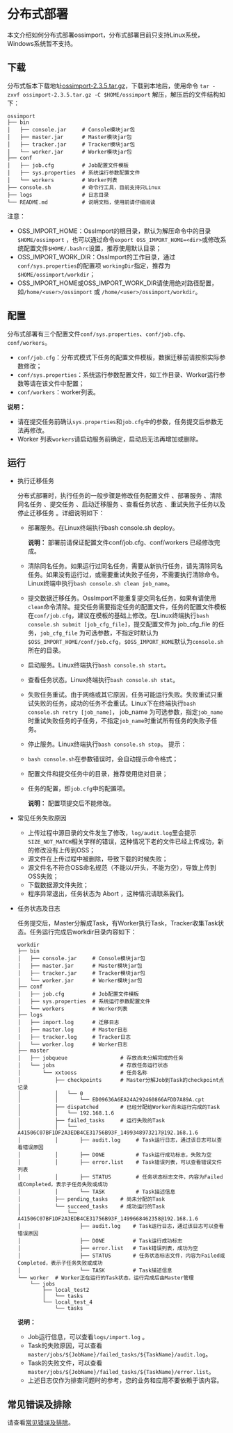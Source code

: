 # 分布式部署

本文介绍如何分布式部署ossimport，分布式部署目前只支持Linux系统，Windows系统暂不支持。

## 下载

分布式版本下载地址[ossimport-2.3.5.tar.gz](https://gosspublic.alicdn.com/ossimport/distributed/ossimport-2.3.5.tar.gz)，下载到本地后，使用命令 `tar -zxvf ossimport-2.3.5.tar.gz -C $HOME/ossimport` 解压，解压后的文件结构如下：

```
ossimport
├── bin
│   ├── console.jar     # Console模块jar包
│   ├── master.jar      # Master模块jar包
│   ├── tracker.jar     # Tracker模块jar包
│   └── worker.jar      # Worker模块jar包
├── conf
│   ├── job.cfg         # Job配置文件模板
│   ├── sys.properties  # 系统运行参数配置文件
│   └── workers         # Worker列表
├── console.sh          # 命令行工具，目前支持只Linux
├── logs                # 日志目录
└── README.md           # 说明文档，使用前请仔细阅读
```

注意：

-   OSS\_IMPORT\_HOME：OssImport的根目录，默认为解压命令中的目录`$HOME/ossimport` ，也可以通过命令`export OSS_IMPORT_HOME=<dir>`或修改系统配置文件`$HOME/.bashrc`设置，推荐使用默认目录；
-   OSS\_IMPORT\_WORK\_DIR：OssImport的工作目录，通过`conf/sys.properties`的配置项 `workingDir`指定，推荐为`$HOME/ossimport/workdir`；
-   OSS\_IMPORT\_HOME或OSS\_IMPORT\_WORK\_DIR请使用绝对路径配置，如`/home/<user>/ossimport` 或 `/home/<user>/ossimport/workdir`。

## 配置

分布式部署有三个配置文件`conf/sys.properties`、`conf/job.cfg`、`conf/workers`。

-   `conf/job.cfg`：分布式模式下任务的配置文件模板，数据迁移前请按照实际参数修改；
-   `conf/sys.properties`：系统运行参数配置文件，如工作目录、Worker运行参数等请在该文件中配置；
-   `conf/workers`：worker列表。

**说明：**

-   请在提交任务前确认`sys.properties`和`job.cfg`中的参数，任务提交后参数无法再修改。
-   Worker 列表`workers`请启动服务前确定，启动后无法再增加或删除。

## 运行

-   执行迁移任务

    分布式部署时，执行任务的一般步骤是修改任务配置文件 、部署服务 、清除同名任务 、提交任务 、启动迁移服务 、查看任务状态 、重试失败子任务以及停止迁移任务 。详细说明如下：

    -   部署服务。在Linux终端执行bash console.sh deploy。

        **说明：** 部署前请保证配置文件conf/job.cfg、conf/workers 已经修改完成。

    -   清除同名任务。如果运行过同名任务，需要从新执行任务，请先清除同名任务。如果没有运行过，或需要重试失败子任务，不需要执行清除命令。Linux终端中执行`bash console.sh clean job_name`。
    -   提交数据迁移任务。OssImport不能重复提交同名任务，如果有请使用`clean`命令清除。提交任务需要指定任务的配置文件，任务的配置文件模板在`conf/job.cfg`，建议在模板的基础上修改。在Linux终端执行`bash console.sh submit [job_cfg_file]`，提交配置文件为 job\_cfg\_file 的任务，`job_cfg_file` 为可选参数，不指定时默认为`$OSS_IMPORT_HOME/conf/job.cfg`，`$OSS_IMPORT_HOME`默认为`console.sh`所在的目录。
    -   启动服务。Linux终端执行`bash console.sh start`。
    -   查看任务状态。Linux终端执行`bash console.sh stat`。
    -   失败任务重试。由于网络或其它原因，任务可能运行失败。失败重试只重试失败的任务，成功的任务不会重试。Linux下在终端执行`bash console.sh retry [job_name]`， job\_name 为可选参数，指定`job_name`时重试失败任务的子任务，不指定`job_name`时重试所有任务的失败子任务。
    -   停止服务。Linux终端执行`bash console.sh stop`。
    提示：

    -   `bash console.sh`在参数错误时，会自动提示命令格式；
    -   配置文件和提交任务中的目录，推荐使用绝对目录；
    -   任务的配置，即`job.cfg`中的配置项。

        **说明：** 配置项提交后不能修改。

-   常见任务失败原因
    -   上传过程中源目录的文件发生了修改，`log/audit.log`里会提示`SIZE_NOT_MATCH`相关字样的错误，这种情况下老的文件已经上传成功，新的修改没有上传到OSS；
    -   源文件在上传过程中被删除，导致下载的时候失败；
    -   源文件名不符合OSS命名规范（不能以/开头，不能为空），导致上传到OSS失败；
    -   下载数据源文件失败；
    -   程序异常退出，任务状态为 Abort ，这种情况请联系我们。
-   任务状态及日志

    任务提交后，Master分解成Task，有Worker执行Task，Tracker收集Task状态。任务运行完成后workdir目录内容如下：

    ```
    workdir
    ├── bin
    │   ├── console.jar     # Console模块jar包
    │   ├── master.jar      # Master模块jar包
    │   ├── tracker.jar     # Tracker模块jar包
    │   └── worker.jar      # Worker模块jar包
    ├── conf
    │   ├── job.cfg         # Job配置文件模板
    │   ├── sys.properties  # 系统运行参数配置文件
    │   └── workers         # Worker列表
    ├── logs
    │   ├── import.log      # 迁移日志
    │   ├── master.log      # Master日志
    │   ├── tracker.log     # Tracker日志
    │   └── worker.log      # Worker日志
    ├── master
    │   ├── jobqueue                 # 存放尚未分解完成的任务
    │   └── jobs                     # 存放任务运行状态
    │       └── xxtooss              # 任务名称
    │           ├── checkpoints      # Master分解Job到Task的checkpoint点记录
    │           │   └── 0
    │           │       └── ED09636A6EA24A292460866AFDD7A89A.cpt
    │           ├── dispatched       # 已经分配给Worker尚未运行完成的Task
    │           │   └── 192.168.1.6
    │           ├── failed_tasks     # 运行失败的Task
    │           │   └── A41506C07BF1DF2A3EDB4CE31756B93F_1499348973217@192.168.1.6
    │           │       ├── audit.log     # Task运行日志，通过该日志可以查看错误原因
    │           │       ├── DONE          # Task运行成功标志，失败为空
    │           │       ├── error.list    # Task错误列表，可以查看错误文件列表
    │           │       ├── STATUS        # 任务状态标志文件，内容为Failed或Completed，表示子任务失败或成功
    │           │       └── TASK          # Task描述信息
    │           ├── pending_tasks    # 尚未分配的Task
    │           └── succeed_tasks    # 成功运行的Task
    │               └── A41506C07BF1DF2A3EDB4CE31756B93F_1499668462358@192.168.1.6
    │                   ├── audit.log    # Task运行日志，通过该日志可以查看错误原因
    │                   ├── DONE         # Task运行成功标志
    │                   ├── error.list   # Task错误列表，成功为空
    │                   ├── STATUS       # 任务状态标志文件，内容为Failed或Completed，表示子任务失败或成功
    │                   └── TASK         # Task描述信息
    └── worker  # Worker正在运行的Task状态，运行完成后由Master管理
        └── jobs
            ├── local_test2
            │   └── tasks
            └── local_test_4
                └── tasks
    ```

    **说明：**

    -   Job运行信息，可以查看`logs/import.log` 。
    -   Task的失败原因，可以查看`master/jobs/${JobName}/failed_tasks/${TaskName}/audit.log`。
    -   Task的失败文件，可以查看`master/jobs/${JobName}/failed_tasks/${TaskName}/error.list`。
    -   上述日志仅作为排查问题时的参考，您的业务和应用不要依赖于该内容。

## 常见错误及排除

请查看[常见错误及排除](/cn.zh-CN/常用工具/数据迁移工具ossimport/常见问题.md)。

